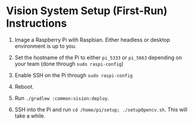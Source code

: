 Vision System Setup (First-Run) Instructions
====

1. Image a Raspberry Pi with Raspbian. Either headless or desktop environment is up to you.

2. Set the hostname of the Pi to either `pi_5333` or `pi_5663` depending on your team (done through `sudo raspi-config`)

3. Enable SSH on the Pi through `sudo raspi-config`

4. Reboot.

5. Run `./gradlew :common:vision:deploy`. 

6. SSH into the Pi and run `cd /home/pi/setup; ./setupOpencv.sh`. This will take a while.